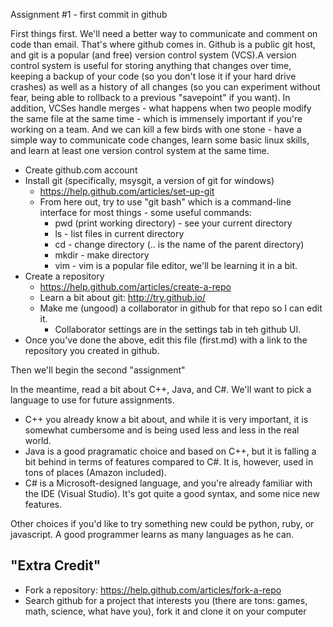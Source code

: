 Assignment #1 - first commit in github

First things first.  We'll need a better way to communicate and comment on code than email.
That's where github comes in. Github is a public git host, and git is a popular (and free)
version control system (VCS).A version control system is useful for storing anything that
changes over time, keeping a backup of your code (so you don't lose it if your hard drive crashes)
as well as a history of all changes (so you can experiment without fear, being able to rollback
to a previous "savepoint" if you want).  In addition, VCSes handle merges - what happens when
two people modify the same file at the same time - which is immensely important if you're working
on a team.  And we can kill a few birds with one stone - have a simple way to communicate code
changes, learn some basic linux skills, and learn at least one version control system at the same time.

* Create github.com account
* Install git (specifically, msysgit, a version of git for windows)
  * https://help.github.com/articles/set-up-git
  * From here out, try to use "git bash" which is a command-line interface for most things - some useful commands:
    * pwd (print working directory) - see your current directory
    * ls - list files in current directory
    * cd - change directory (.. is the name of the parent directory)
    * mkdir - make directory
    * vim - vim is a popular file editor, we'll be learning it in a bit.
* Create a repository
  * https://help.github.com/articles/create-a-repo
  * Learn a bit about git: http://try.github.io/
  * Make me (ungood) a collaborator in github for that repo so I can edit it.
    * Collaborator settings are in the settings tab in teh github UI.
* Once you've done the above, edit this file (first.md) with a link to the repository you created in github.

Then we'll begin the second "assignment"

In the meantime, read a bit about C++, Java, and C#.  We'll want to pick a language to use for future assignments.
* C++ you already know a bit about, and while it is very important, it is somewhat cumbersome and is being
  used less and less in the real world.
* Java is a good pragramatic choice and based on C++, but it is falling a bit behind in terms of features
  compared to C#.  It is, however, used in tons of places (Amazon included).
* C# is a Microsoft-designed language, and you're already familiar with the IDE (Visual Studio).  It's got
  quite a good syntax, and some nice new features.

Other choices if you'd like to try something new could be python, ruby, or javascript.  A good programmer
learns as many languages as he can.

"Extra Credit"
--------------
* Fork a repository: https://help.github.com/articles/fork-a-repo
* Search github for a project that interests you (there are tons: games, math, science, what have you), fork it
  and clone it on your computer
